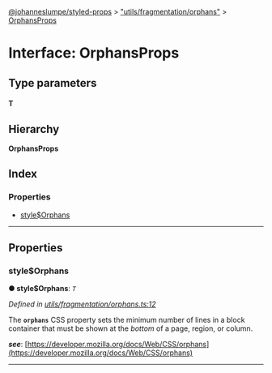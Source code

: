 [@johanneslumpe/styled-props](../README.md) > ["utils/fragmentation/orphans"](../modules/_utils_fragmentation_orphans_.md) > [OrphansProps](../interfaces/_utils_fragmentation_orphans_.orphansprops.md)

# Interface: OrphansProps

## Type parameters
#### T 
## Hierarchy

**OrphansProps**

## Index

### Properties

* [style$Orphans](_utils_fragmentation_orphans_.orphansprops.md#style_orphans)

---

## Properties

<a id="style_orphans"></a>

###  style$Orphans

**● style$Orphans**: *`T`*

*Defined in [utils/fragmentation/orphans.ts:12](https://github.com/johanneslumpe/styled-props/blob/8e709f1/src/utils/fragmentation/orphans.ts#L12)*

The **`orphans`** CSS property sets the minimum number of lines in a block container that must be shown at the _bottom_ of a page, region, or column.

*__see__*: [https://developer.mozilla.org/docs/Web/CSS/orphans](https://developer.mozilla.org/docs/Web/CSS/orphans)

___

